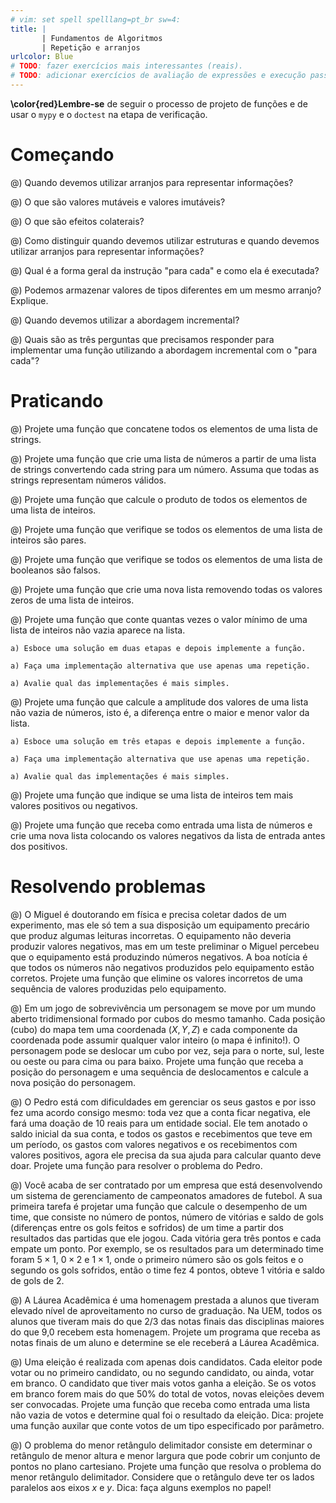 ```yaml
---
# vim: set spell spelllang=pt_br sw=4:
title: |
       | Fundamentos de Algoritmos
       | Repetição e arranjos
urlcolor: Blue
# TODO: fazer exercícios mais interessantes (reais).
# TODO: adicionar exercícios de avaliação de expressões e execução passo a passo?
---
```


**\color{red}Lembre-se** de seguir o processo de projeto de funções e de usar o `mypy` e o `doctest` na etapa de verificação.

# Começando

@) Quando devemos utilizar arranjos para representar informações?

@) O que são valores mutáveis e valores imutáveis?

@) O que são efeitos colaterais?

@) Como distinguir quando devemos utilizar estruturas e quando devemos utilizar arranjos para representar informações?

@) Qual é a forma geral da instrução "para cada" e como ela é executada?

@) Podemos armazenar valores de tipos diferentes em um mesmo arranjo? Explique.

@) Quando devemos utilizar a abordagem incremental?

@) Quais são as três perguntas que precisamos responder para implementar uma função utilizando a abordagem incremental com o "para cada"?


# Praticando

<!-- Básico -->

@) Projete uma função que concatene todos os elementos de uma lista de strings.

@) Projete uma função que crie uma lista de números a partir de uma lista de strings convertendo cada string para um número. Assuma que todas as strings representam números válidos.

@) Projete uma função que calcule o produto de todos os elementos de uma lista de inteiros.


<!-- Seleção -->

@) Projete uma função que verifique se todos os elementos de uma lista de inteiros são pares.

@) Projete uma função que verifique se todos os elementos de uma lista de booleanos são falsos.

@) Projete uma função que crie uma nova lista removendo todas os valores zeros de uma lista de inteiros.


<!-- Esboço e calculo de mais de um valor-->

@) Projete uma função que conte quantas vezes o valor mínimo de uma lista de inteiros não vazia aparece na lista.

    a) Esboce uma solução em duas etapas e depois implemente a função.

    a) Faça uma implementação alternativa que use apenas uma repetição.

    a) Avalie qual das implementações é mais simples.

@) Projete uma função que calcule a amplitude dos valores de uma lista não vazia de números, isto é, a diferença entre o maior e menor valor da lista.

    a) Esboce uma solução em três etapas e depois implemente a função.

    a) Faça uma implementação alternativa que use apenas uma repetição.

    a) Avalie qual das implementações é mais simples.

@) Projete uma função que indique se uma lista de inteiros tem mais valores positivos ou negativos.

@) Projete uma função que receba como entrada uma lista de números e crie uma nova lista colocando os valores negativos da lista de entrada antes dos positivos.


# Resolvendo problemas

<!-- Para cada -->

@) O Miguel é doutorando em física e precisa coletar dados de um experimento, mas ele só tem a sua disposição um equipamento precário que produz algumas leituras incorretas. O equipamento não deveria produzir valores negativos, mas em um teste preliminar o Miguel percebeu que o equipamento está produzindo números negativos. A boa notícia é que todos os números não negativos produzidos pelo equipamento estão corretos. Projete uma função que elimine os valores incorretos de uma sequência de valores produzidas pelo equipamento.

@) Em um jogo de sobrevivência um personagem se move por um mundo aberto tridimensional formado por cubos do mesmo tamanho. Cada posição (cubo) do mapa tem uma coordenada $(X, Y, Z)$ e cada componente da coordenada pode assumir qualquer valor inteiro (o mapa é infinito!). O personagem pode se deslocar um cubo por vez, seja para o norte, sul, leste ou oeste ou para cima ou para baixo. Projete uma função que receba a posição do personagem e uma sequência de deslocamentos e calcule a nova posição do personagem.

@) O Pedro está com dificuldades em gerenciar os seus gastos e por isso fez uma acordo consigo mesmo: toda vez que a conta ficar negativa, ele fará uma doação de 10 reais para um entidade social. Ele tem anotado o saldo inicial da sua conta, e todos os gastos e recebimentos que teve em um período, os gastos com valores negativos e os recebimentos com valores positivos, agora ele precisa da sua ajuda para calcular quanto deve doar. Projete uma função para resolver o problema do Pedro.

@) Você acaba de ser contratado por um empresa que está desenvolvendo um sistema de gerenciamento de campeonatos amadores de futebol. A sua primeira tarefa é projetar uma função que calcule o desempenho de um time, que consiste no número de pontos, número de vitórias e saldo de gols (diferenças entre os gols feitos e sofridos) de um time a partir dos resultados das partidas que ele jogou. Cada vitória gera três pontos e cada empate um ponto. Por exemplo, se os resultados para um determinado time foram $5 \times 1$, $0 \times 2$ e $1 \times 1$, onde o primeiro número são os gols feitos e o segundo os gols sofridos, então o time fez 4 pontos, obteve 1 vitória e saldo de gols de 2.


<!-- Emboço de solução -->

@) A Láurea Acadêmica é uma homenagem prestada a alunos que tiveram elevado nível de aproveitamento no curso de graduação. Na UEM, todos os alunos que tiveram mais do que 2/3 das notas finais das disciplinas maiores do que 9,0 recebem esta homenagem. Projete um programa que receba as notas finais de um aluno e determine se ele receberá a Láurea Acadêmica.

@) Uma eleição é realizada com apenas dois candidatos. Cada eleitor pode votar ou no primeiro candidato, ou no segundo candidato, ou ainda, votar em branco. O candidato que tiver mais votos ganha a eleição. Se os votos em branco forem mais do que 50% do total de votos, novas eleições devem ser convocadas. Projete uma função que receba como entrada uma lista não vazia de votos e determine qual foi o resultado da eleição. Dica: projete uma função auxilar que conte votos de um tipo especificado por parâmetro.

@) O problema do menor retângulo delimitador consiste em determinar o retângulo de menor altura e menor largura que pode cobrir um conjunto de pontos no plano cartesiano. Projete uma função que resolva o problema do menor retângulo delimitador. Considere que o retângulo deve ter os lados paralelos aos eixos $x$ e $y$. Dica: faça alguns exemplos no papel!
